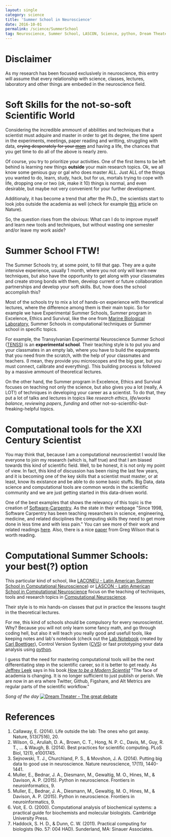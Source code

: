 ```yaml
---
layout: single
category: science
title: 'Summer School in Neuroscience'
date: 2016-10-01
permalink: /science/SummerSchool
tag: Neuroscience, Summer School, LASCON, Science, python, Dream Theater
---
```


# Disclaimer
As my research has been focused exclusively in neuroscience, this entry will assume that every relationship with science, classes, lectures, laboratory and other things are embeded in the neuroscience field.

# Soft Skills for the not-so-soft Scientific World
Considering the incredible ammount of abbilities and techniques that a scientist must adquire and master in order to get its degree, the time spent in the experiments, meetings, paper reading and writting, struggling with data, ~~crying desperately for your [mom](http://www.phdcomics.com/comics/archive_print.php?comicid=1286)~~ and having a life, the chances that you get time to do all of the above is nearly zero.

Of course, you try to prioritize your activities.  One of the first items to be left behind is learning new things **outside** your main research topics. Ok, we all know some genious guy or gal who does master ALL. Just ALL of the things you wanted to do, learn, study, hack, but for us, mortals trying to cope with life, dropping one or two (ok, make it 10) things is normal, and even desirable, but maybe not very convenient for your further development.

Additionaly, it has become a trend that after the Ph.D., the scientists start to look jobs outside the academia as well (check for example 
[this](http://www.nature.com/news/life-outside-the-lab-the-ones-who-got-away-1.15802) article on Nature).

So, the question rises from the obvious: What can I do to improve myself and learn new tools and techniques, but without wasting one semester and/or leave my work aside?

# Summer School FTW!
The Summer Schools try, at some point, to fill that gap.  They are a quite intensive experience, usually 1 month, where you not only will learn new techniques, but also have the opportunity to get along with your classmates and create strong bonds with them, develop current or future collaboration partnerships and develop your soft skills.
But, how does the school accomplish this?

Most of the schools try to mix a lot of hands-on experience with theoretical lectures, where the difference among them is their main topic.  So for example we have Experimental Summer Schools, Summer program in Excelence, Ethics and Survival, like the one from [Marine Biological Laboratory](www.mbl.edu/education/special-topics-courses/summer-program-in-neuroscience-ethics-survival), Summer Schools in computational techniques or Summer school in specific topics.

For example, the Transylvanian Experimental Neuroscience Summer School ([TENSS](www.tenss.ro/index.php)) is an **experimental school**. Their teaching style is to put you and your classmates in an empty lab, where you have to build the equipments that you need from the scratch, with the help of your classmates and teachers. (I mean, they provide you microscopes and the big gear, but you must connect, calibrate and everything).  This building process is followed by a massive ammount of theoretical lectures.

On the other hand, the Summer program in Excelence, Ethics and Survival focuses on teaching not only the science, but also gives you a lot (really, A LOT!) of techniques in developing your career as a scientist. To do that, they put a lot of talks and lectures in topics like *research ethics*, *life/works balance*, *reviewing papers*, *funding* and other not-so-scientific-but-freaking-helpful topics.


# Computational tools for the XXI Century Scientist
You may think that, because I am a computational neuroscientist I would like everyone to join my research (which is, half true) and that I am biased towards this kind of scientific field. Well, to be honest, it is not only my point of view.  In fact, this kind of discussion has been rising the last few years, and it is becoming one of the key skills that a scientist must master, or at least, know its existance and be able to do some basic stuffs.
Big Data, data science and computational tools are common words in the scientific community and we are just getting started in this data-driven world.

One of the best examples that shows the relevancy of this topic is the creation of [Software-Carpentry](http://software-carpentry.org/about/).  As the state in their webpage "Since 1998, Software Carpentry has been teaching researchers in science, engineering, medicine, and related disciplines the computing skills they need to get more done in less time and with less pain." You can see more of their work and related readings [here](http://software-carpentry.org/reading/).  Also, there is a nice [paper](http://journals.plos.org/plosbiology/article?id=10.1371/journal.pbio.1001745) from Greg Wilson that is worth reading.


# Computational Summer Schools: your best(?) option
This particular kind of school, like [LACONEU - Latin American Summer School in Computational Neuroscience](http://www.laconeu.cl)) or [LASCON - Latin American School in Computational Neuroscience](http://sisne.org/?page_id=34&lang=en) focus on the teaching of techniques, tools and research topics in [Computational Neuroscience](https://en.wikipedia.org/wiki/Computational_neuroscience).

Their style is to mix hands-on classes that put in practice the lessons taught in the theoretical lectures. 

For me, this kind of schools should be compulsory for every neuroscientist. Why? Because you will not only learn some fancy math, and go through coding hell, but also it will teach you really good and usefull tools, like keeping notes and lab's notebook (check out the [Lab Notebook](http://www.carlboettiger.info/lab-notebook.html) created by [Carl Boettiger](https://github.com/cboettig)), Control Version System ([CVS](https://en.wikipedia.org/wiki/Version_control)) or fast prototyping your data analysis using [python](http://journal.frontiersin.org/researchtopic/8/python-in-neuroscience).

I guess that the need for mastering computational tools will be the next differentiating step in the scientific career, so it is better to get ready.
As [Jeffrey Leek](http://jtleek.com/) says in his book [*How to be a Modern Scientist*](https://leanpub.com/modernscientist) "The face of academia is changing. It is no longer sufficient to just publish or perish. We are now in an era where Twitter, Github, Figshare, and Alt Metrics are regular parts of the scientific workflow."

*Song of the day* [![Dream Theater - The great debate](hhttps://i.ytimg.com/vi/4z6vpiXQJNA/hqdefault.jpg)](https://www.youtube.com/watch?v=4z6vpiXQJNA)



# References
1. Callaway, E. (2014). Life outside the lab: The ones who got away. Nature, 513(7516), 20.
2. Wilson, G., Aruliah, D. A., Brown, C. T., Hong, N. P. C., Davis, M., Guy, R. T., ... & Waugh, B. (2014). Best practices for scientific computing. PLoS Biol, 12(1), e1001745.
3. Sejnowski, T. J., Churchland, P. S., & Movshon, J. A. (2014). Putting big data to good use in neuroscience. Nature neuroscience, 17(11), 1440-1441.
4. Muller, E., Bednar, J. A., Diesmann, M., Gewaltig, M. O., Hines, M., & Davison, A. P. (2015). Python in neuroscience. Frontiers in neuroinformatics, 9.
5. Muller, E., Bednar, J. A., Diesmann, M., Gewaltig, M. O., Hines, M., & Davison, A. P. (2015). Python in neuroscience. Frontiers in neuroinformatics, 9.
6. Voit, E. O. (2000). Computational analysis of biochemical systems: a practical guide for biochemists and molecular biologists. Cambridge University Press.
7. Haddock, S. H. D., & Dunn, C. W. (2011). Practical computing for biologists (No. 57: 004 HAD). Sunderland, MA: Sinauer Associates.




